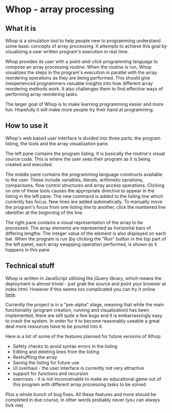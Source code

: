 # Whop - array processing
## What it is
Whop is a simulation tool to help people new to programming understand some basic concepts of array processing. It attempts to achieve this goal by visualizing a user written program's execution in real time.

Whop provides its user with a point-and-click programming language to compose an array processing routine. When the routine is run, Whop visualizes the steps in the program's execution in parallel with the array reordering operations as they are being performed. This should give inexperienced programmers valuable insights into how different array reordering methods work. It also challenges them to find effective ways of performing array reordering tasks.

The larger goal of Whop is to make learning programming easier and more fun. Hopefully it will make more people try their hand at programming. 

## How to use it
Whop's web based user interface is divided into three parts: the program listing, the tools and the array visualization pane.

The left pane contains the program listing. It is basically the routine's visual source code. This is where the user sees their program as it is being created and executed.

The middle pane contains the programming language constructs available to the user. These include variables, literals, arithmetic oprations, comparisons, flow control structures and array access operations. Clicking on one of these tools causes the appropriate directive to appear in the listing in the left pane. The new command is added to the listing line which currently has focus. New lines are added automatically. To manually move the program's focus from one listing line to another, click the numbered line identifier at the beginning of the line.

The right pane contains a visual representation of the array to be processed. The array elements are represented as horizontal bars of differing lengths. The integer value of the element is also displayed on each bar. When the program is run (by clicking the "Run" button in the top part of the left pane), each array swapping operation performed, is shown as it happens in this pane. 

## Technical stuff
Whop is written in JavaScript utilizing the jQuery library, which means the deployment is almost trivial - just grab the source and point your browser at index.html. However if this seems too complicated you can try it online [here](http://math.ut.ee/~benzin/whop/).

Currently the project is in a "pre-alpha" stage, meaning that while the main functionality (program creation, running and visualization) has been implemented, there are still quite a few bugs and it is embarrassingly easy to crash the system. In order for it to become reasonably useable a great deal more resources have to be poured into it.

Here is a list of some of the features planned for future versions of Whop:

- Safety checks to avoid syntax errors in the listing
- Editing and deleting lines from the listing
- Reshuffling the array
- Saving the listing for future use
- UI overhaul - the user interface is currently not very attractive
- support for functions and recursion
- exercises - it is not inconceivable to make an educational game out of this program with different array processing tasks to be solved

Plus a whole bunch of bug fixes. All these features and more should be completed in due course, in other words probably never (you can always fork me).